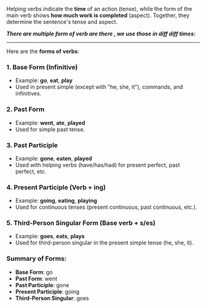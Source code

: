 Helping verbs indicate the **time** of an action (tense), while the form of the main verb shows **how much work is completed** (aspect). Together, they determine the sentence's tense and aspect.

***There are multiple form of verb are there , we use those in diff diff times:*** 

-------------------------------

Here are the **forms of verbs**:

### **1. Base Form** (Infinitive)
- Example: **go**, **eat**, **play**
- Used in present simple (except with "he, she, it"), commands, and infinitives.

### **2. Past Form**
- Example: **went**, **ate**, **played**
- Used for simple past tense.

### **3. Past Participle**
- Example: **gone**, **eaten**, **played**
- Used with helping verbs (have/has/had) for present perfect, past perfect, etc.

### **4. Present Participle** (Verb + ing)
- Example: **going**, **eating**, **playing**
- Used for continuous tenses (present continuous, past continuous, etc.).

### **5. Third-Person Singular Form** (Base verb + s/es)
- Example: **goes**, **eats**, **plays**
- Used for third-person singular in the present simple tense (he, she, it). 

### **Summary of Forms:**
- **Base Form**: go
- **Past Form**: went
- **Past Participle**: gone
- **Present Participle**: going
- **Third-Person Singular**: goes

